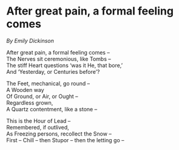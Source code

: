 # After great pain, a formal feeling comes

*By Emily Dickinson*

After great pain, a formal feeling comes –  
The Nerves sit ceremonious, like Tombs –  
The stiff Heart questions ‘was it He, that bore,’  
And ‘Yesterday, or Centuries before’?

The Feet, mechanical, go round –  
A Wooden way  
Of Ground, or Air, or Ought –  
Regardless grown,  
A Quartz contentment, like a stone –

This is the Hour of Lead –  
Remembered, if outlived,  
As Freezing persons, recollect the Snow –  
First – Chill – then Stupor – then the letting go –


